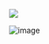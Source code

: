 <img src='https://img.shields.io/jenkins/coverage/cobertura?jobUrl=http%3A%2F%2Fmyjenkins.zapto.org%3A8080%2Fview%2FView%2520test%2Fjob%2Fchat-application-client-react%2Fjob%2Fmaster%2FlastSuccessfulBuild%2Fcobertura%2Fapi%2Fjson' />

![image]({'http://myjenkins.zapto.org:8080/job/chat-application-client-react/job/master/badge/icon?flat'})